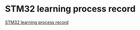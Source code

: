 # STM32 learning process record
[STM32 learning process record](https://aiwithcloud.com/2022/09/15/stm32_learning_process_record/)